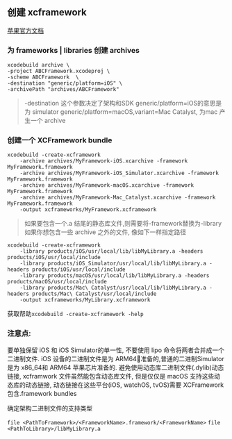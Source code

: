 ## 创建 xcframework

[苹果官方文档](https://developer.apple.com/documentation/xcode/creating-a-multi-platform-binary-framework-bundle)

### 为 frameworks | libraries 创建 archives

```
xcodebuild archive \
-project ABCFramework.xcodeproj \
-scheme ABCFramework  \
-destination "generic/platform=iOS" \
-archivePath "archives/ABCFramework"
```
>-destination 这个参数决定了架构和SDK
generic/platform=iOS的意思是为 simulator
generic/platform=macOS,variant=Mac Catalyst, 为mac 产生一个 archive

### 创建一个 XCFramework bundle

```
xcodebuild -create-xcframework
    -archive archives/MyFramework-iOS.xcarchive -framework MyFramework.framework
    -archive archives/MyFramework-iOS_Simulator.xcarchive -framework MyFramework.framework
    -archive archives/MyFramework-macOS.xcarchive -framework MyFramework.framework
    -archive archives/MyFramework-Mac_Catalyst.xcarchive -framework MyFramework.framework
    -output xcframeworks/MyFramework.xcframework
```
>如果要包含一个.a 结尾的静态库文件,则需要将-framework替换为-library
如果你想包含一些 archive 之外的文件, 像如下一样指定路径
```
xcodebuild -create-xcframework
    -library products/iOS/usr/local/lib/libMyLibrary.a -headers products/iOS/usr/local/include
    -library products/iOS_Simulator/usr/local/lib/libMyLibrary.a -headers products/iOS/usr/local/include
    -library products/macOS/usr/local/lib/libMyLibrary.a -headers products/macOS/usr/local/include
    -library products/Mac\ Catalyst/usr/local/lib/libMyLibrary.a -headers products/Mac\ Catalyst/usr/local/include
    -output xcframeworks/MyLibrary.xcframework
```
获取帮助```xcodebuild -create-xcframework -help```


### 注意点:
要单独保留 iOS 和 iOS Simulator的单一性, 不要使用 lipo 命令将两者合并成一个二进制文件.
iOS 设备的二进制文件是为 ARM64准备的,普通的二进制Simulator 是为 x86_64和 ARM64 苹果芯片准备的.
避免使用动态库二进制文件(.dylib)动态链接, xcframwork 文件虽然能包含动态库文件, 但是仅仅是 macOS 支持这些动态库的动态链接, 动态链接在这些平台(iOS, watchOS, tvOS)需要 XCFramework 包含.framework bundles

确定架构二进制文件的支持类型

```file <PathToFramework>/<FrameworkName>.framework/<FrameworkName>```
```file <PathToLibrary>/libMyLibrary.a```